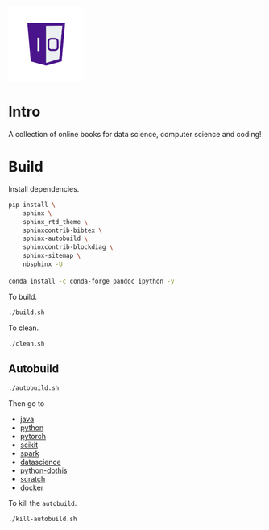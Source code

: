 ![One-Off Coder Logo](../logo.png "One-Off Coder")

# Intro

A collection of online books for data science, computer science and coding!

# Build

Install dependencies.

```bash
pip install \
    sphinx \
    sphinx_rtd_theme \
    sphinxcontrib-bibtex \
    sphinx-autobuild \
    sphinxcontrib-blockdiag \
    sphinx-sitemap \
    nbsphinx -U

conda install -c conda-forge pandoc ipython -y
```

To build.

```bash
./build.sh
```

To clean.

```bash
./clean.sh
```

## Autobuild

```bash
./autobuild.sh
```

Then go to 
* [java](http://localhost:8000)
* [python](http://localhost:8001)
* [pytorch](http://localhost:8002)
* [scikit](http://localhost:8003)
* [spark](http://localhost:8004)
* [datascience](http://localhost:8005)
* [python-dothis](http://localhost:8006)
* [scratch](http://localhost:8007)
* [docker](http://localhost:8008)

To kill the `autobuild`.

```bash
./kill-autobuild.sh
```
